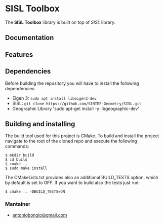 # SISL Toolbox
The **SISL Toolbox** library is built on top of *SISL* library.

## Documentation

## Features


## Dependencies
Before building the repository you will have to install the following dependencies:
* Eigen 3: `sudo apt install libeigen3-dev`
* SISL: `git clone https://github.com/SINTEF-Geometry/SISL.git`
* Geographic Library 'sudo apt-get install -y libgeographic-dev'


## Building and installing

The build tool used for this project is CMake. To build and install the project navigate to the root of the cloned repo and execute the following commands:

    $ mkdir build
    $ cd build
    $ cmake ..
    $ sudo make install

The CMakeLists.txt provides also an additional BUILD_TESTS option, which by default is set to OFF. If you want to build also the tests just run:

    $ cmake .. -DBUILD_TESTS=ON

### Mantainer

* <antoniobongio@gmail.com>

